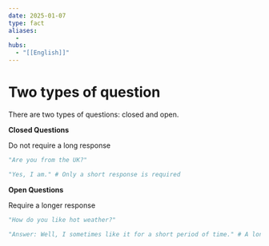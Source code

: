 ```yaml
---
date: 2025-01-07
type: fact
aliases:
  -
hubs:
  - "[[English]]"
---
```


# Two types of question

There are two types of questions: closed and open.


**Closed Questions**

Do not require a long response
```py
"Are you from the UK?"

"Yes, I am." # Only a short response is required

```


**Open Questions**

Require a longer response
```py
"How do you like hot weather?"

"Answer: Well, I sometimes like it for a short period of time." # A longer response is required

```

